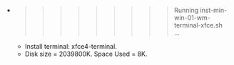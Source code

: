 * >>>>>>>>> Running inst-min-win-01-wm-terminal-xfce.sh ...
  * Install terminal: xfce4-terminal.
  * Disk size = 2039800K. Space Used = 8K.

